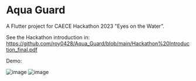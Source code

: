 # Aqua Guard
A Flutter project for CAECE Hackathon 2023 "Eyes on the Water".

See the Hackathon introduction in: https://github.com/roy0428/Aqua_Guard/blob/main/Hackathon%20Introduction_final.pdf

Demo:

![image](https://github.com/roy0428/Aqua_Guard/blob/main/home_page_demo.gif) ![image](https://github.com/roy0428/Aqua_Guard/blob/main/image_upload_demo.gif)
